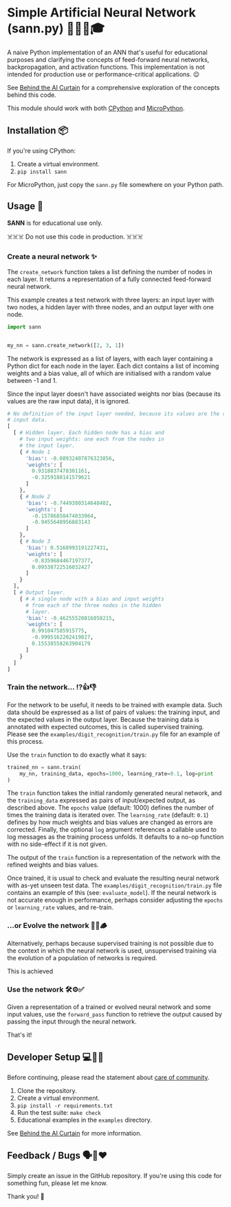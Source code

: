 # Simple Artificial Neural Network (sann.py) 👶🤖🧠🎓

A naive Python implementation of an ANN that's useful for educational purposes
and clarifying the concepts of feed-forward neural networks, backpropagation,
and activation functions. This implementation is not intended for production use
or performance-critical applications. 😉

See [Behind the AI Curtain](https://ntoll.org/article/ai-curtain/) for a 
comprehensive exploration of the concepts behind this code.

This module should work with both [CPython](https://python.org) and
[MicroPython](https://micropython.org/).

## Installation 📦

If you're using CPython:

1. Create a virtual environment.
2. `pip install sann`

For MicroPython, just copy the `sann.py` file somewhere on your Python path.

## Usage 💪

**SANN** is for educational use only.

☠️☠️☠️ Do not use this code in production. ☠️☠️☠️

### Create a neural network ✨

The `create_network` function takes a list defining the number of nodes in each
layer. It returns a representation of a fully connected feed-forward neural
network.

This example creates a test network with three layers: an input layer with two
nodes, a hidden layer with three nodes, and an output layer with one node.

```python
import sann


my_nn = sann.create_network([2, 3, 1])
```

The network is expressed as a list of layers, with each layer containing a
Python dict for each node in the layer. Each dict contains a list of incoming 
weights and a bias value, all of which are initialised with a random value 
between -1 and 1.

Since the input layer doesn't have associated weights nor bias (because its
values are the raw input data), it is ignored.

```python
# No definition of the input layer needed, because its values are the raw 
# input data.
[
  [ # Hidden layer. Each hidden node has a bias and
    # two input weights: one each from the nodes in
    # the input layer.
    { # Node 1
      'bias': -0.08932407876323856,
      'weights': [
        0.9318837478301161,
        -0.3259188141579621
      ]
    },
    { # Node 2
      'bias': -0.7449380314648402,
      'weights': [
        -0.15786850474033964,
        -0.9455648956883143
      ]
    },
    { # Node 3
      'bias': 0.5168993191227431,
      'weights': [
        -0.8359684467197377,
        0.09538722516032427
      ]
    }
  ],
  [ # Output layer.
    { # A single node with a bias and input weights
      # from each of the three nodes in the hidden
      # layer.
      'bias': -0.46255520816058215,
      'weights': [
        0.991047585915775,
        -0.9995162202419827,
        0.15538558263904179
      ]
    }
  ]
]
```

### Train the network... ⁉️👍👎

For the network to be useful, it needs to be trained with example data. Such
data should be expressed as a list of pairs of values: the training input, and
the expected values in the output layer. Because the training data is annotated
with expected outcomes, this is called supervised training. Please see the
`examples/digit_recognition/train.py` file for an example of this process.

Use the `train` function to do exactly what it says:

```python
trained_nn = sann.train(
    my_nn, training_data, epochs=1000, learning_rate=0.1, log=print
)
```

The `train` function takes the initial randomly generated neural network, and
the `training_data` expressed as pairs of input/expected output, as described
above. The `epochs` value (default: 1000) defines the number of times the
training data is iterated over. The `learning_rate` (default: `0.1`) defines 
by how much weights and bias values are changed as errors are corrected. 
Finally, the optional `log` argument references a callable used to log
messages as the training process unfolds. It defaults to a no-op function with
no side-effect if it is not given.

The output of the `train` function is a representation of the network with the
refined weights and bias values.

Once trained, it is usual to check and evaluate the resulting neural network
with as-yet unseen test data. The `examples/digit_recognition/train.py` file
contains an example of this (see: `evaluate_model`). If the neural network is
not accurate enough in performance, perhaps consider adjusting the `epochs` or
`learning_rate` values, and re-train.

### ...or Evolve the network 🐒🥕🪵

Alternatively, perhaps because supervised training is not possible due to the
context in which the neural network is used, unsupervised training via the 
evolution of a population of networks is required. 

This is achieved 

### Use the network 🛠️⚙️✅

Given a representation of a trained or evolved neural network and some input 
values, use the `forward_pass` function to retrieve the output caused by
passing the input through the neural network.

That's it!

## Developer Setup 💻🧑‍💻

Before continuing, please read the statement about 
[care of community](./CARE_OF_COMMUNITY.md).

1. Clone the repository.
2. Create a virtual environment.
3. `pip install -r requirements.txt`
4. Run the test suite: `make check`
5. Educational examples in the `examples` directory.

See [Behind the AI Curtain](https://ntoll.org/article/ai-curtain/) for more
information.

## Feedback / Bugs 🗣️🐛❤️

Simply create an issue in the GitHub repository. If you're using this code
for something fun, please let me know.

Thank you! 🤗

